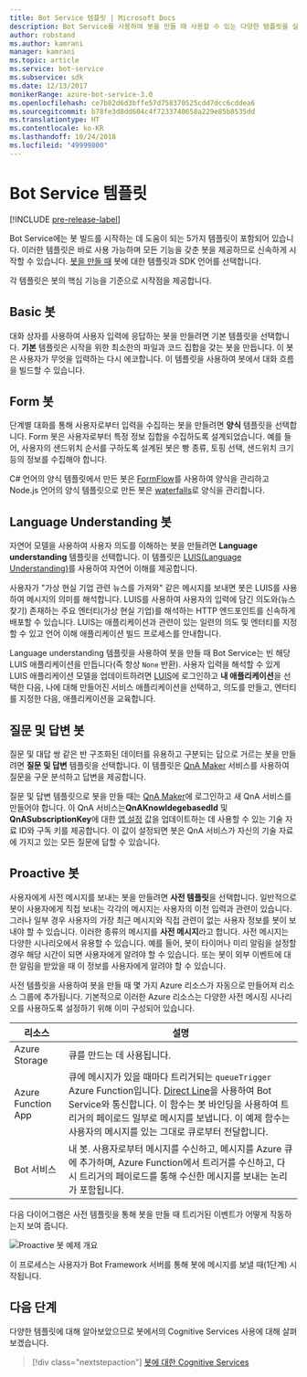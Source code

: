 ```yaml
---
title: Bot Service 템플릿 | Microsoft Docs
description: Bot Service를 사용하여 봇을 만들 때 사용할 수 있는 다양한 템플릿을 살펴봅니다.
author: robstand
ms.author: kamrani
manager: kamrani
ms.topic: article
ms.service: bot-service
ms.subservice: sdk
ms.date: 12/13/2017
monikerRange: azure-bot-service-3.0
ms.openlocfilehash: ce7b82d6d3bffe57d758370525cdd7dcc6cddea6
ms.sourcegitcommit: b78fe3d8dd604c4f7233740658a229e85b8535dd
ms.translationtype: HT
ms.contentlocale: ko-KR
ms.lasthandoff: 10/24/2018
ms.locfileid: "49999800"
---
```

# <a name="bot-service-templates"></a>Bot Service 템플릿

[!INCLUDE [pre-release-label](includes/pre-release-label-v3.md)]

Bot Service에는 봇 빌드를 시작하는 데 도움이 되는 5가지 템플릿이 포함되어 있습니다. 이러한 템플릿은 바로 사용 가능하며 모든 기능을 갖춘 봇을 제공하므로 신속하게 시작할 수 있습니다. [봇을 만들 때](bot-service-quickstart.md) 봇에 대한 템플릿과 SDK 언어를 선택합니다.

각 템플릿은 봇의 핵심 기능을 기준으로 시작점을 제공합니다. 

## <a name="basic-bot"></a>Basic 봇
대화 상자를 사용하여 사용자 입력에 응답하는 봇을 만들려면 기본 템플릿을 선택합니다. **기본** 템플릿은 시작을 위한 최소한의 파일과 코드 집합을 갖는 봇을 만듭니다. 이 봇은 사용자가 무엇을 입력하는 다시 에코합니다. 이 템플릿을 사용하여 봇에서 대화 흐름을 빌드할 수 있습니다.

## <a name="form-bot"></a>Form 봇
단계별 대화를 통해 사용자로부터 입력을 수집하는 봇을 만들려면 **양식** 템플릿을 선택합니다. Form 봇은 사용자로부터 특정 정보 집합을 수집하도록 설계되었습니다. 예를 들어, 사용자의 샌드위치 순서를 구하도록 설계된 봇은 빵 종류, 토핑 선택, 샌드위치 크기 등의 정보를 수집해야 합니다.

C# 언어의 양식 템플릿에서 만든 봇은 [FormFlow](dotnet/bot-builder-dotnet-formflow.md)를 사용하여 양식을 관리하고 Node.js 언어의 양식 템플릿으로 만든 봇은 [waterfalls](nodejs/bot-builder-nodejs-dialog-waterfall.md)로 양식을 관리합니다.

## <a name="language-understanding-bot"></a>Language Understanding 봇
자연어 모델을 사용하여 사용자 의도를 이해하는 봇을 만들려면 **Language understanding** 템플릿을 선택합니다. 이 템플릿은 <a href="https://www.luis.ai" target="_blank">LUIS(Language Understanding)</a>를 사용하여 자연어 이해를 제공합니다.

사용자가 "가상 현실 기업 관련 뉴스를 가져와" 같은 메시지를 보내면 봇은 LUIS를 사용하여 메시지의 의미를 해석합니다. LUIS를 사용하여 사용자의 입력에 담긴 의도와(뉴스 찾기) 존재하는 주요 엔터티(가상 현실 기업)를 해석하는 HTTP 엔드포인트를 신속하게 배포할 수 있습니다. LUIS는 애플리케이션과 관련이 있는 일련의 의도 및 엔터티를 지정할 수 있고 언어 이해 애플리케이션 빌드 프로세스를 안내합니다.

Language understanding 템플릿을 사용하여 봇을 만들 때 Bot Service는 빈 해당 LUIS 애플리케이션을 만듭니다(즉 항상 `None` 반환). 사용자 입력을 해석할 수 있게 LUIS 애플리케이션 모델을 업데이트하려면 <a href="https://www.luis.ai" target="_blank">LUIS</a>에 로그인하고 **내 애플리케이션**을 선택한 다음, 나에 대해 만들어진 서비스 애플리케이션을 선택하고, 의도를 만들고, 엔터티를 지정한 다음, 애플리케이션을 교육합니다.

## <a name="question-and-answer-bot"></a>질문 및 답변 봇
질문 및 대답 쌍 같은 반 구조화된 데이터를 유용하고 구분되는 답으로 거르는 봇을 만들려면 **질문 및 답변** 템플릿을 선택합니다. 이 템플릿은 <a href="https://qnamaker.ai">QnA Maker</a> 서비스를 사용하여 질문을 구문 분석하고 답변을 제공합니다. 

질문 및 답변 템플릿으로 봇을 만들 때는 <a href="https://qnamaker.ai">QnA Maker</a>에 로그인하고 새 QnA 서비스를 만들어야 합니다. 이 QnA 서비스는**QnAKnowldegebasedId** 및 **QnASubscriptionKey**에 대한 [앱 설정](bot-service-manage-settings.md) 값을 업데이트하는 데 사용할 수 있는 기술 자료 ID와 구독 키를 제공합니다. 이 값이 설정되면 봇은 QnA 서비스가 자신의 기술 자료에 가지고 있는 모든 질문에 답할 수 있습니다.

## <a name="proactive-bot"></a>Proactive 봇
사용자에게 사전 메시지를 보내는 봇을 만들려면 **사전 템플릿**을 선택합니다. 일반적으로 봇이 사용자에게 직접 보내는 각각의 메시지는 사용자의 이전 입력과 관련이 있습니다. 그러나 일부 경우 사용자의 가장 최근 메시지와 직접 관련이 없는 사용자 정보를 봇이 보내야 할 수 있습니다. 이러한 종류의 메시지를 **사전 메시지**라고 합니다. 사전 메시지는 다양한 시나리오에서 유용할 수 있습니다. 예를 들어, 봇이 타이머나 미리 알림을 설정할 경우 해당 시간이 되면 사용자에게 알려야 할 수 있습니다. 또는 봇이 외부 이벤트에 대한 알림을 받았을 때 이 정보를 사용자에게 알려야 할 수 있습니다. 

사전 템플릿을 사용하여 봇을 만들 때 몇 가지 Azure 리소스가 자동으로 만들어져 리소스 그룹에 추가됩니다. 기본적으로 이러한 Azure 리소스는 다양한 사전 메시징 시나리오를 사용하도록 설정하기 위해 이미 구성되어 있습니다. 

| 리소스 | 설명 |
|----|----|
| Azure Storage | 큐를 만드는 데 사용됩니다. |
| Azure Function App | 큐에 메시지가 있을 때마다 트리거되는 `queueTrigger` Azure Function입니다. [Direct Line](https://docs.microsoft.com/bot-framework/rest-api/bot-framework-rest-direct-line-3-0-concepts)을 사용하여 Bot Service와 통신합니다. 이 함수는 봇 바인딩을 사용하여 트리거의 페이로드 일부로 메시지를 보냅니다. 이 예제 함수는 사용자의 메시지를 있는 그대로 큐로부터 전달합니다.
| Bot 서비스 | 내 봇. 사용자로부터 메시지를 수신하고, 메시지를 Azure 큐에 추가하며, Azure Function에서 트리거를 수신하고, 다시 트리거의 페이로드를 통해 수신한 메시지를 보내는 논리가 포함됩니다. |

다음 다이어그램은 사전 템플릿을 통해 봇을 만들 때 트리거된 이벤트가 어떻게 작동하는지 보여 줍니다.

![Proactive 봇 예제 개요](~/media/bot-proactive-diagram.png)

이 프로세스는 사용자가 Bot Framework 서버를 통해 봇에 메시지를 보낼 때(1단계) 시작됩니다.

## <a name="next-steps"></a>다음 단계
다양한 템플릿에 대해 알아보았으므로 봇에서의 Cognitive Services 사용에 대해 살펴보겠습니다.

> [!div class="nextstepaction"]
> [봇에 대한 Cognitive Services](bot-service-concept-intelligence.md)
